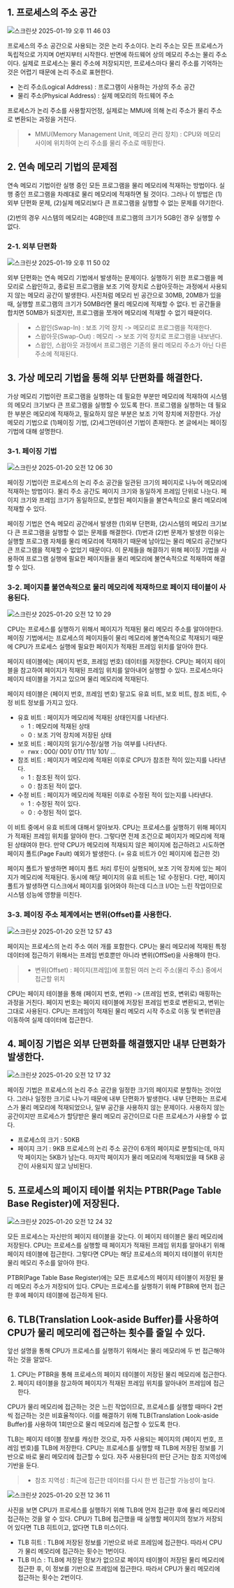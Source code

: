 ## 1. 프로세스의 주소 공간
![스크린샷 2025-01-19 오후 11 46 03](https://github.com/user-attachments/assets/4a8202ff-491c-4828-a90b-fe66ff02b23d)

프로세스의 주소 공간으로 사용되는 것은 논리 주소이다. 논리 주소는 모든 프로세스가 독립적으로 가지며 0번지부터 시작한다. 반면에 하드웨어 상의 메모리 주소는 물리 주소이다. 실제로 프로세스는 물리 주소에 저장되지만, 프로세스마다 물리 주소를 기억하는 것은 어렵기 때문에 논리 주소로 표현한다. 
- 논리 주소(Logical Address) : 프로그램이 사용하는 가상의 주소 공간
- 물리 주소(Physical Address) : 실제 메모리의 하드웨어 주소

프로세스가 논리 주소를 사용할지언정, 실제로는 MMU에 의해 논리 주소가 물리 주소로 변환되는 과정을 거친다. 
> - MMU(Memory Management Unit, 메모리 관리 장치) : CPU와 메모리 사이에 위치하여 논리 주소를 물리 주소로 매핑한다.

## 2. 연속 메모리 기법의 문제점
연속 메모리 기법이란 실행 중인 모든 프로그램을 물리 메모리에 적재하는 방법이다. 실행 중인 프로그램을 차례대로 물리 메모리에 적재하면 될 것이다. 그러나 이 방법은 (1)외부 단편화 문제, (2)실제 메모리보다 큰 프로그램을 실행할 수 없는 문제를 야기한다.

(2)번의 경우 시스템의 메모리는 4GB인데 프로그램의 크기가 5GB인 경우 실행할 수 없다.

### 2-1. 외부 단편화
![스크린샷 2025-01-19 오후 11 50 02](https://github.com/user-attachments/assets/856a33c8-808a-4166-a427-7f6f1f9440f6)

외부 단편화는 연속 메모리 기법에서 발생하는 문제이다. 실행하기 위한 프로그램을 메모리로 스왑인하고, 종료된 프로그램을 보조 기억 장치로 스왑아웃하는 과정에서 사용되지 않는 메모리 공간이 발생한다. 
사진처럼 메모리 빈 공간으로 30MB, 20MB가 있을 때, 실행할 프로그램의 크기가 50MB라면 물리 메모리에 적재할 수 없다. 빈 공간들을 합치면 50MB가 되겠지만, 프로그램을 쪼개어 메모리에 적재할 수 없기 때문이다.
> - 스왑인(Swap-In) : 보조 기억 장치 -> 메모리로 프로그램을 적재한다.
> - 스왑아웃(Swap-Out) : 메모리 -> 보조 기억 장치로 프로그램을 내보낸다.
> - 스왑인, 스왑아웃 과정에서 프로그램은 기존의 물리 메모리 주소가 아닌 다른 주소에 적재된다.

## 3. 가상 메모리 기법을 통해 외부 단편화를 해결한다.
가상 메모리 기법이란 프로그램을 실행하는 데 필요한 부분만 메모리에 적재하여 시스템의 메모리 크기보다 큰 프로그램을 실행할 수 있도록 한다. 프로그램을 실행하는 데 필요한 부분은 메모리에 적재하고, 필요하지 않은 부분은 보조 기억 장치에 저장한다. 가상 메모리 기법으로 (1)페이징 기법, (2)세그먼테이션 기법이 존재한다. 본 글에서는 페이징 기법에 대해 설명한다.

### 3-1. 페이징 기법
![스크린샷 2025-01-20 오전 12 06 30](https://github.com/user-attachments/assets/f736fd27-96ad-4400-9dcf-cc6431569c93)

페이징 기법이란 프로세스의 논리 주소 공간을 일관된 크기의 페이지로 나누어 메모리에 적재하는 방법이다. 물리 주소 공간도 페이지 크기와 동일하게 프레임 단위로 나눈다. 페이지 크기와 프레임 크기가 동일하므로, 분할된 페이지들을 불연속적으로 물리 메모리에 적재할 수 있다. 

페이징 기법은 연속 메모리 공간에서 발생한 (1)외부 단편화, (2)시스템의 메모리 크기보다 큰 프로그램을 실행할 수 없는 문제를 해결한다. (1)번과 (2)번 문제가 발생한 이유는 실행할 프로그램 자체를 물리 메모리에 적재하기 때문에 남아있는 물리 메모리 공간보다 큰 프로그램을 적재할 수 없었기 때문이다. 이 문제들을 해결하기 위해 페이징 기법을 사용하여 프로그램 실행에 필요한 페이지들을 물리 메모리에 불연속적으로 적재하여 해결할 수 있다.

### 3-2. 페이지를 불연속적으로 물리 메모리에 적재하므로 페이지 테이블이 사용된다.
![스크린샷 2025-01-20 오전 12 10 29](https://github.com/user-attachments/assets/36b6a05c-47bb-477f-8fda-af8da5ac94de)

CPU는 프로세스를 실행하기 위해서 페이지가 적재된 물리 메모리 주소를 알아야한다. 페이징 기법에서는 프로세스의 페이지들이 물리 메모리에 불연속적으로 적재되기 때문에 CPU가 프로세스 실행에 필요한 페이지가 적재된 프레임 위치를 알아야 한다.

페이지 테이블에는 (페이지 번호, 프레임 번호) 데이터를 저장한다. CPU는 페이지 테이블을 참고하여 페이지가 적재된 프레임 위치를 알아내어 실행할 수 있다. 프로세스마다 페이지 테이블을 가지고 있으며 물리 메모리에 적재된다.

페이지 테이블은 (페이지 번호, 프레임 번호) 말고도 유효 비트, 보호 비트, 참조 비트, 수정 비트 정보를 가지고 있다.
- 유효 비트 : 페이지가 메모리에 적재된 상태인지를 나타낸다.
  - 1 : 메모리에 적재된 상태
  - 0 : 보조 기억 장치에 저장된 상태
- 보호 비트 : 페이지의 읽기/수정/실행 가능 여부를 나타낸다.
  - rwx : 000/ 001/ 011/ 111/ 101/ ...
- 참조 비트 : 페이지가 메모리에 적재된 이후로 CPU가 참조한 적이 있는지를 나타낸다.
  - 1 : 참조된 적이 있다.
  - 0 : 참조된 적이 없다.
- 수정 비트 : 페이지가 메모리에 적재된 이후로 수정된 적이 있는지를 나타낸다.
  - 1 : 수정된 적이 있다.
  - 0 : 수정된 적이 없다.

이 비트 중에서 유효 비트에 대해서 알아보자. CPU는 프로세스를 실행하기 위해 페이지가 적재된 프레임 위치를 알아야 한다. 그렇다면 전제 조건으로 페이지가 메모리에 적재된 상태여야 한다. 만약 CPU가 메모리에 적재되지 않은 페이지에 접근하려고 시도하면 페이지 폴트(Page Fault) 예외가 발생한다. (= 유효 비트가 0인 페이지에 접근한 것) 

페이지 폴트가 발생하면 페이지 폴트 처리 루틴이 실행되어, 보조 기억 장치에 있는 페이지가 메모리에 적재된다. 동시에 해당 페이지의 유효 비트는 1로 수정된다. 다만, 페이지 폴트가 발생하면 디스크에서 페이지를 읽어와야 하는데 디스크 I/O는 느린 작업이므로 시스템 성능에 영향을 미친다.

### 3-3. 페이징 주소 체계에서는 변위(Offset)를 사용한다.
![스크린샷 2025-01-20 오전 12 57 43](https://github.com/user-attachments/assets/4bda3643-4b28-4fcc-89ed-f1171744c6ac)

페이지는 프로세스의 논리 주소 여러 개를 포함한다. CPU는 물리 메모리에 적재된 특정 데이터에 접근하기 위해서는 프레임 번호뿐만 아니라 변위(OffSet)을 사용해야 한다.
> - 변위(Offset) : 페이지(프레임)에 포함된 여러 논리 주소(물리 주소) 중에서 접근할 위치

CPU는 페이지 테이블을 통해 (페이지 번호, 변위) -> (프레임 번호, 변위로) 매핑하는 과정을 거친다. 페이지 번호는 페이지 테이블에 저장된 프레임 번호로 변환되고, 변위는 그대로 사용된다. CPU는 프레임이 적재된 물리 메모리 시작 주소로 이동 및 변위만큼 이동하여 실제 데이터에 접근한다.

## 4. 페이징 기법은 외부 단편화를 해결했지만 내부 단편화가 발생한다.
![스크린샷 2025-01-20 오전 12 17 32](https://github.com/user-attachments/assets/14b8045c-569c-4aa9-89e3-d92f94d5f78b)

페이징 기법은 프로세스의 논리 주소 공간을 일정한 크기의 페이지로 분할하는 것이었다. 그러나 일정한 크기로 나누기 때문에 내부 단편화가 발생한다. 내부 단편화는 프로세스가 물리 메모리에 적재되었으나, 일부 공간을 사용하지 않는 문제이다. 사용하지 않는 공간이지만 프로세스가 할당받은 물리 메모리 공간이므로 다른 프로세스가 사용할 수 없다.
- 프로세스의 크기 : 50KB
- 페이지 크기 : 9KB
프로세스의 논리 주소 공간이 6개의 페이지로 분할되는데, 마지막 페이지는 5KB가 남는다. 마지막 페이지가 물리 메모리에 적재되었을 때 5KB 공간이 사용되지 않고 낭비된다.

## 5. 프로세스의 페이지 테이블 위치는 PTBR(Page Table Base Register)에 저장된다.
![스크린샷 2025-01-20 오전 12 24 32](https://github.com/user-attachments/assets/43223234-d4dd-46a8-9e6f-9203985ee055)

모든 프로세스는 자신만의 페이지 테이블을 갖는다. 이 페이지 테이블은 물리 메모리에 저장된다. CPU는 프로세스를 실행할 때 페이지가 적재된 프레임 위치를 알아내기 위해 페이지 테이블에 접근한다. 그렇다면 CPU는 해당 프로세스의 페이지 테이블이 위치한 물리 메모리 주소를 알아야 한다.

PTBR(Page Table Base Register)에는 모든 프로세스의 페이지 테이블이 저장된 물리 메모리 주소가 저장되어 있다. CPU는 프로세스를 실행하기 위해 PTBR에 먼저 접근한 후에 페이지 테이블에 접근하게 된다.

## 6. TLB(Translation Look-aside Buffer)를 사용하여 CPU가 물리 메모리에 접근하는 횟수를 줄일 수 있다.
앞선 설명을 통해 CPU가 프로세스를 실행하기 위해서는 물리 메모리에 두 번 접근해야 하는 것을 알았다.
1. CPU는 PTBR을 통해 프로세스의 페이지 테이블이 저장된 물리 메모리에 접근한다.
2. 페이지 테이블을 참고하여 페이지가 적재된 프레임 위치를 알아내어 프레임에 접근한다.

CPU가 물리 메모리에 접근하는 것은 느린 작업이므로, 프로세스를 실행할 때마다 2번씩 접근하는 것은 비효율적이다. 이를 해결하기 위해 TLB(Translation Look-aside Buffer)를 사용하여 1회만으로 물리 메모리에 접근할 수 있도록 한다.

TLB는 페이지 테이블 정보를 캐싱한 것으로, 자주 사용되는 페이지의 (페이지 번호, 프레임 번호)를 TLB에 저장한다. CPU는 프로세스를 실행할 때 TLB에 저장된 정보를 기반으로 바로 물리 메모리에 접근할 수 있다. 자주 사용된다의 판단 근거는 참조 지역성에 기반을 둔다.
> - 참조 지역성 : 최근에 접근한 데이터를 다시 한 번 접근할 가능성이 높다.

![스크린샷 2025-01-20 오전 12 36 11](https://github.com/user-attachments/assets/39d97fab-39de-405b-a48e-65c0021a173d)

사진을 보면 CPU가 프로세스를 실행하기 위해 TLB에 먼저 접근한 후에 물리 메모리에 접근하는 것을 알 수 있다. CPU가 TLB에 접근했을 때 실행할 페이지의 정보가 저장되어 있다면 TLB 히트이고, 없다면 TLB 미스이다.
- TLB 히트 : TLB에 저장된 정보를 기반으로 바로 프레임에 접근한다. 따라서 CPU가 물리 메모리에 접근하는 횟수는 1번이다.
- TLB 미스 : TLB에 저장된 정보가 없으므로 페이지 테이블이 저장된 물리 메모리에 접근한 후, 이 정보를 기반으로 프레임에 접근한다. 따라서 CPU가 물리 메모리에 접근하는 횟수는 2번이다.
